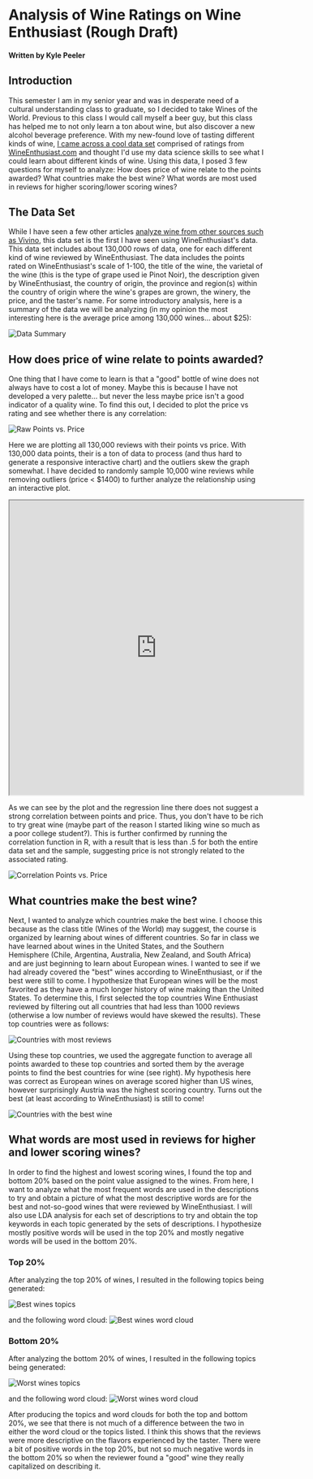 # Analysis of Wine Ratings on Wine Enthusiast (Rough Draft)
#### Written by Kyle Peeler

## Introduction
This semester I am in my senior year and was in desperate need of a cultural understanding class to graduate, so I decided to take Wines of the World. Previous to this class I would call myself a beer guy, but this class has helped me to not only learn a ton about wine, but also discover a new alcohol beverage preference. With my new-found love of tasting different kinds of wine, [I came across a cool data set](https://www.kaggle.com/zynicide/wine-reviews) comprised of ratings from [WineEnthusiast.com](http://www.WineEnthusiast.com) and thought I'd use my data science skills to see what I could learn about different kinds of wine. Using this data, I posed 3 few questions for myself to analyze: How does price of wine relate to the points awarded? What countries make the best wine? What words are most used in reviews for higher scoring/lower scoring wines? 

## The Data Set
While I have seen a few other articles [analyze wine from other sources such as Vivino](https://nycdatascience.com/blog/student-works/web-scraping-analysis-wines-vivino-com/), this data set is the first I have seen using WineEnthusiast's data. This data set includes about 130,000 rows of data, one for each different kind of wine reviewed by WineEnthusiast. The data includes the points rated on WineEnthusiast's scale of 1-100, the title of the wine, the varietal of the wine (this is the type of grape used ie Pinot Noir), the description given by WineEnthusiast, the country of origin, the province and region(s) within the country of origin where the wine's grapes are grown, the winery, the price, and the taster's name. For some introductory analysis, here is a summary of the data we will be analyzing (in my opinion the most interesting here is the average price among 130,000 wines… about $25):

![Data Summary](images/summary.png)

 
## How does price of wine relate to points awarded?
One thing that I have come to learn is that a "good" bottle of wine does not always have to cost a lot of money. Maybe this is because I have not developed a very palette… but never the less maybe price isn't a good indicator of a quality wine. To find this out, I decided to plot the price vs rating and see whether there is any correlation:

![Raw Points vs. Price](images/pointsvspriceall.png)

Here we are plotting all 130,000 reviews with their points vs price. With 130,000 data points, their is a ton of data to process (and thus hard to generate a responsive interactive chart) and the outliers skew the graph somewhat. I have decided to randomly sample 10,000 wine reviews while removing outliers (price < $1400) to further analyze the relationship using an interactive plot.

<iframe src="http://kylepeeler.io/files/datascience/interactive-points-vs-price.html" width=580 height=580></iframe>

As we can see by the plot and the regression line there does not suggest a strong correlation between points and price. Thus, you don't have to be rich to try great wine (maybe part of the reason I started liking wine so much as a poor college student?). This is further confirmed by running the correlation function in R, with a result that is less than .5 for both the entire data set and the sample, suggesting price is not strongly related to the associated rating.

![Correlation Points vs. Price](images/correlation.png)
 
## What countries make the best wine?
Next, I wanted to analyze which countries make the best wine. I choose this because as the class title (Wines of the World) may suggest, the course is organized by learning about wines of different countries. So far in class we have learned about wines in the United States, and the Southern Hemisphere (Chile, Argentina, Australia, New Zealand, and South Africa) and are just beginning to learn about European wines. I wanted to see if we had already covered the "best" wines according to WineEnthusiast, or if the best were still to come. I hypothesize that European wines will be the most favorited as they have a much longer history of wine making than the United States. To determine this, I first selected the top countries Wine Enthusiast reviewed by filtering out all countries that had less than 1000 reviews (otherwise a low number of reviews would have skewed the results).  These top countries were as follows:

 ![Countries with most reviews](images/topcountries.png)

Using these top countries, we used the aggregate function to average all points awarded to these top countries and sorted them by the average points to find the best countries for wine (see right). My hypothesis here was correct as European wines on average scored higher than US wines, however surprisingly Austria was the highest scoring country. Turns out the best (at least according to WineEnthusiast) is still to come!

![Countries with the best wine](images/topwinecountries.png)

## What words are most used in reviews for higher and lower scoring wines?
In order to find the highest and lowest scoring wines, I found the top and bottom 20% based on the point value assigned to the wines. From here, I want to analyze what the most frequent words are used in the descriptions to try and obtain a picture of what the most descriptive words are for the best and not-so-good wines that were reviewed by WineEnthusiast. I will also use LDA analysis for each set of descriptions to try and obtain the top keywords in each topic generated by the sets of descriptions. I hypothesize mostly positive words will be used in the top 20% and mostly negative words will be used in the bottom 20%.

### Top 20%
After analyzing the top 20% of wines, I resulted in the following topics being generated:

![Best wines topics](images/positivetopics.png)

and the following word cloud:
![Best wines word cloud](images/positivewordcloud.png)

### Bottom 20%
After analyzing the bottom 20% of wines, I resulted in the following topics being generated:

![Worst wines topics](images/negativetopics.png)

and the following word cloud:
![Worst wines word cloud](images/negativewordcloud.png)

After producing the topics and word clouds for both the top and bottom 20%, we see that there is not much of a difference between the two in either the word cloud or the topics listed. I think this shows that the reviews were more descriptive on the flavors experienced by the taster. There were a bit of positive words in the top 20%, but not so much negative words in the bottom 20% so when the reviewer found a "good" wine they really capitalized on describing it.






